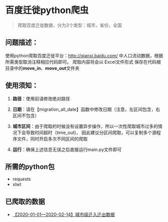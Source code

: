 # 百度迁徙python爬虫

> 爬取百度迁徙数据，分为3个类型：城市，省份，全国

## 问题描述：
使用python爬取百度迁徙平台：http://qianxi.baidu.com/ 中人口流动数据，根据所需类型取消注释相应代码即可。
爬取内容将会以 Excel文件形式 保存在代码根目录中的**move_in**、**move_out**文件夹

## 使用须知：
1. **路径**：使用前请修改绝对路径

2. **日期**：请在【migration_all_date】函数中修改日期（注意，左区间包含，右区间不包含）

3. **城市区间**：由于爬取的时候没有设置异步操作，所以一次性爬取城市过多的情况下会导致时间超时（time_out)，
因此建议分区间爬取，可以复制多个源程序文件，同时开启多次不同区间的爬取 

4. **运行**：确保上述信息无误之后直接运行main.py文件即可
## 所需的python包
- requests
- xlwt

## 已爬取的数据
- [【2020-01-01—2020-02-14】城市级迁入迁出数据](https://mochenzx.lanzoux.com/iRsLUhqfm3i)
